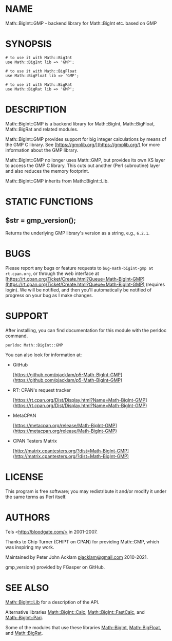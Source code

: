 # NAME

Math::BigInt::GMP - backend library for Math::BigInt etc. based on GMP

# SYNOPSIS

    # to use it with Math::BigInt
    use Math::BigInt lib => 'GMP';

    # to use it with Math::BigFloat
    use Math::BigFloat lib => 'GMP';

    # to use it with Math::BigRat
    use Math::BigRat lib => 'GMP';

# DESCRIPTION

Math::BigInt::GMP is a backend library for Math::BigInt, Math::BigFloat,
Math::BigRat and related modules.

Math::BigInt::GMP provides support for big integer calculations by means of the
GMP C library. See [https://gmplib.org/](https://gmplib.org/) for more information about the GMP
library.

Math::BigInt::GMP no longer uses Math::GMP, but provides its own XS layer to
access the GMP C library. This cuts out another (Perl subroutine) layer and
also reduces the memory footprint.

Math::BigInt::GMP inherits from Math::BigInt::Lib.

# STATIC FUNCTIONS

## $str = gmp\_version();

Returns the underlying GMP library's version as a string, e.g., `6.2.1`.

# BUGS

Please report any bugs or feature requests to
`bug-math-bigint-gmp at rt.cpan.org`, or through the web interface at
[https://rt.cpan.org/Ticket/Create.html?Queue=Math-BigInt-GMP](https://rt.cpan.org/Ticket/Create.html?Queue=Math-BigInt-GMP)
(requires login). We will be notified, and then you'll automatically be
notified of progress on your bug as I make changes.

# SUPPORT

After installing, you can find documentation for this module with the perldoc
command.

    perldoc Math::BigInt::GMP

You can also look for information at:

- GitHub

    [https://github.com/pjacklam/p5-Math-BigInt-GMP](https://github.com/pjacklam/p5-Math-BigInt-GMP)

- RT: CPAN's request tracker

    [https://rt.cpan.org/Dist/Display.html?Name=Math-BigInt-GMP](https://rt.cpan.org/Dist/Display.html?Name=Math-BigInt-GMP)

- MetaCPAN

    [https://metacpan.org/release/Math-BigInt-GMP](https://metacpan.org/release/Math-BigInt-GMP)

- CPAN Testers Matrix

    [http://matrix.cpantesters.org/?dist=Math-BigInt-GMP](http://matrix.cpantesters.org/?dist=Math-BigInt-GMP)

# LICENSE

This program is free software; you may redistribute it and/or modify it under
the same terms as Perl itself.

# AUTHORS

Tels &lt;http://bloodgate.com/> in 2001-2007.

Thanks to Chip Turner (CHIPT on CPAN) for providing Math::GMP, which was
inspiring my work.

Maintained by Peter John Acklam <pjacklam@gmail.com> 2010-2021.

gmp\_version() provided by FGasper on GitHub.

# SEE ALSO

[Math::BigInt::Lib](https://metacpan.org/pod/Math%3A%3ABigInt%3A%3ALib) for a description of the API.

Alternative libraries [Math::BigInt::Calc](https://metacpan.org/pod/Math%3A%3ABigInt%3A%3ACalc), [Math::BigInt::FastCalc](https://metacpan.org/pod/Math%3A%3ABigInt%3A%3AFastCalc), and
[Math::BigInt::Pari](https://metacpan.org/pod/Math%3A%3ABigInt%3A%3APari).

Some of the modules that use these libraries [Math::BigInt](https://metacpan.org/pod/Math%3A%3ABigInt),
[Math::BigFloat](https://metacpan.org/pod/Math%3A%3ABigFloat), and [Math::BigRat](https://metacpan.org/pod/Math%3A%3ABigRat).
